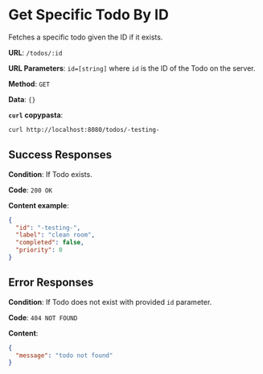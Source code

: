 # Get Specific Todo By ID

Fetches a specific todo given the ID if it exists.

**URL**: `/todos/:id`

**URL Parameters**: `id=[string]` where `id` is the ID of the Todo on the
server.

**Method**: `GET`

**Data**: `{}`

**`curl` copypasta**:

```sh
curl http://localhost:8080/todos/-testing-
```

## Success Responses

**Condition**: If Todo exists.

**Code**: `200 OK`

**Content example**:

```json
{
  "id": "-testing-",
  "label": "clean room",
  "completed": false,
  "priority": 0
}
```

## Error Responses

**Condition**: If Todo does not exist with provided `id` parameter.

**Code**: `404 NOT FOUND`

**Content**:

```json
{
  "message": "todo not found"
}
```
